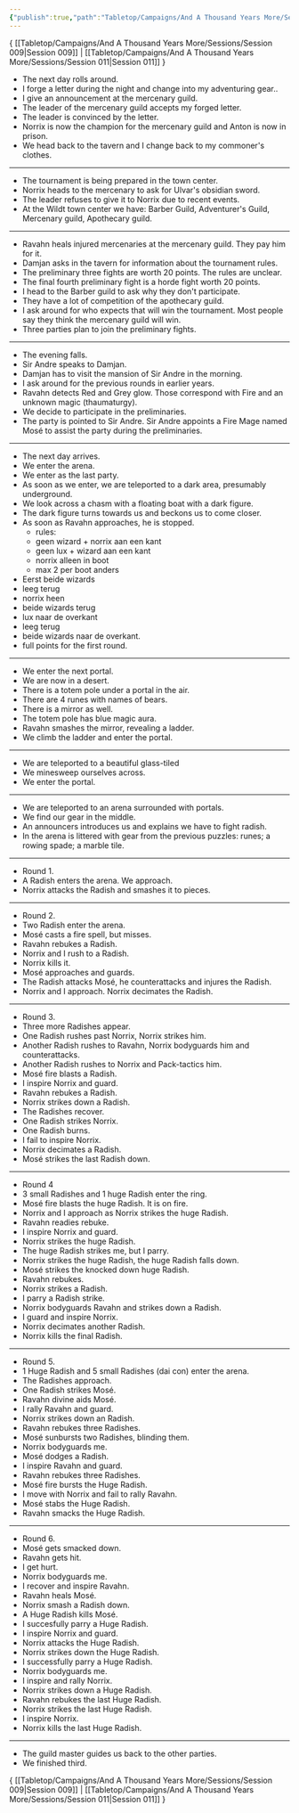 ```yaml
---
{"publish":true,"path":"Tabletop/Campaigns/And A Thousand Years More/Sessions/Session 010.md","permalink":"/tabletop/campaigns/and-a-thousand-years-more/sessions/session-010/","title":"Session 010"}
---
```



{ [[Tabletop/Campaigns/And A Thousand Years More/Sessions/Session 009\|Session 009]] | [[Tabletop/Campaigns/And A Thousand Years More/Sessions/Session 011\|Session 011]] }

- The next day rolls around.
- I forge a letter during the night and change into my adventuring gear..
- I give an announcement at the mercenary guild.
- The leader of the mercenary guild accepts my forged letter.
- The leader is convinced by the letter.
- Norrix is now the champion for the mercenary guild and Anton is now in prison.
- We head back to the tavern and I change back to my commoner's clothes.

---

- The tournament is being prepared in the town center.
- Norrix heads to the mercenary to ask for Ulvar's obsidian sword.
- The leader refuses to give it to Norrix due to recent events.
- At the Wildt town center we have: Barber Guild, Adventurer's Guild, Mercenary guild, Apothecary guild.

---

- Ravahn heals injured mercenaries at the mercenary guild. They pay him for it.
- Damjan asks in the tavern for information about the tournament rules.
- The preliminary three fights are worth 20 points. The rules are unclear.
- The final fourth preliminary fight is a horde fight worth 20 points.
- I head to the Barber guild to ask why they don't participate.
- They have a lot of competition of the apothecary guild.
- I ask around for who expects that will win the tournament. Most people say they think the mercenary guild will win.
- Three parties plan to join the preliminary fights.

---

- The evening falls.
- Sir Andre speaks to Damjan.
- Damjan has to visit the mansion of Sir Andre in the morning.
- I ask around for the previous rounds in earlier years.
- Ravahn detects Red and Grey glow. Those correspond with Fire and an unknown magic (thaumaturgy).
- We decide to participate in the preliminaries.
- The party is pointed to Sir Andre. Sir Andre appoints a Fire Mage named Mosé to assist the party during the preliminaries.

---

- The next day arrives.
- We enter the arena.
- We enter as the last party.
- As soon as we enter, we are teleported to a dark area, presumably underground.
- We look across a chasm with a floating boat with a dark figure.
- The dark figure turns towards us and beckons us to come closer.
- As soon as Ravahn approaches, he is stopped.
	- rules:
	- geen wizard + norrix aan een kant
	- geen lux + wizard aan een kant
	- norrix alleen in boot
	- max 2 per boot anders
- Eerst beide wizards
- leeg terug
- norrix heen
- beide wizards terug
- lux naar de overkant
- leeg terug
- beide wizards naar de overkant.
- full points for the first round.

---

- We enter the next portal.
- We are now in a desert.
- There is a totem pole under a portal in the air.
- There are 4 runes with names of bears.
- There is a mirror as well.
- The totem pole has blue magic aura.
- Ravahn smashes the mirror, revealing a ladder.
- We climb the ladder and enter the portal.

---

- We are teleported to a beautiful glass-tiled
- We minesweep ourselves across.
- We enter the portal.

---

- We are teleported to an arena surrounded with portals.
- We find our gear in the middle.
- An announcers introduces us and explains we have to fight radish.
- In the arena is littered with gear from the previous puzzles: runes; a rowing spade; a marble tile.

---

- Round 1.
- A Radish enters the arena. We approach.
- Norrix attacks the Radish and smashes it to pieces.

---

- Round 2.
- Two Radish enter the arena.
- Mosé casts a fire spell, but misses.
- Ravahn rebukes a Radish.
- Norrix and I rush to a Radish.
- Norrix kills it.
- Mosé approaches and guards.
- The Radish attacks Mosé, he counterattacks and injures the Radish.
- Norrix and I approach. Norrix decimates the Radish.

---

- Round 3.
- Three more Radishes appear.
- One Radish rushes past Norrix, Norrix strikes him.
- Another Radish rushes to Ravahn, Norrix bodyguards him and counterattacks.
- Another Radish rushes to Norrix and Pack-tactics him.
- Mosé fire blasts a Radish.
- I inspire Norrix and guard.
- Ravahn rebukes a Radish.
- Norrix strikes down a Radish.
- The Radishes recover.
- One Radish strikes Norrix.
- One Radish burns.
- I fail to inspire Norrix.
- Norrix decimates a Radish.
- Mosé strikes the last Radish down.

---

- Round 4
- 3 small Radishes and 1 huge Radish enter the ring.
- Mosé fire blasts the huge Radish. It is on fire.
- Norrix and I approach as Norrix strikes the huge Radish.
- Ravahn readies rebuke.
- I inspire Norrix and guard.
- Norrix strikes the huge Radish.
- The huge Radish strikes me, but I parry.
- Norrix strikes the huge Radish, the huge Radish falls down.
- Mosé strikes the knocked down huge Radish.
- Ravahn rebukes.
- Norrix strikes a Radish.
- I parry a Radish strike.
- Norrix bodyguards Ravahn and strikes down a Radish.
- I guard and inspire Norrix.
- Norrix decimates another Radish.
- Norrix kills the final Radish.

---

- Round 5.
- 1 Huge Radish and 5 small Radishes (dai con) enter the arena.
- The Radishes approach.
- One Radish strikes Mosé.
- Ravahn divine aids Mosé.
- I rally Ravahn and guard.
- Norrix strikes down an Radish.
- Ravahn rebukes three Radishes.
- Mosé sunbursts two Radishes, blinding them.
- Norrix bodyguards me.
- Mosé dodges a Radish.
- I inspire Ravahn and guard.
- Ravahn rebukes three Radishes.
- Mosé fire bursts the Huge Radish.
- I move with Norrix and fail to rally Ravahn.
- Mosé stabs the Huge Radish.
- Ravahn smacks the Huge Radish.

---

- Round 6.
- Mosé gets smacked down.
- Ravahn gets hit.
- I get hurt.
- Norrix bodyguards me.
- I recover and inspire Ravahn.
- Ravahn heals Mosé.
- Norrix smash a Radish down.
- A Huge Radish kills Mosé.
- I succesfully parry a Huge Radish.
- I inspire Norrix and guard.
- Norrix attacks the Huge Radish.
- Norrix strikes down the Huge Radish.
- I successfully parry a Huge Radish.
- Norrix bodyguards me.
- I inspire and rally Norrix.
- Norrix strikes down a Huge Radish.
- Ravahn rebukes the last Huge Radish.
- Norrix strikes the last Huge Radish.
- I inspire Norrix.
- Norrix kills the last Huge Radish.

---

- The guild master guides us back to the other parties.
- We finished third.

{ [[Tabletop/Campaigns/And A Thousand Years More/Sessions/Session 009\|Session 009]] | [[Tabletop/Campaigns/And A Thousand Years More/Sessions/Session 011\|Session 011]] }
